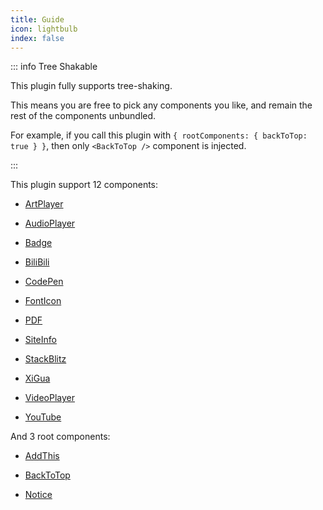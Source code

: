 ```yaml
---
title: Guide
icon: lightbulb
index: false
---
```


::: info Tree Shakable

This plugin fully supports tree-shaking.

This means you are free to pick any components you like, and remain the rest of the components unbundled.

For example, if you call this plugin with `{ rootComponents: { backToTop: true } }`, then only `<BackToTop />` component is injected.

:::

This plugin support 12 components:

- [ArtPlayer](artplayer.md)

- [AudioPlayer](audioplayer.md)

- [Badge](badge.md)

- [BiliBili](bilibili.md)

- [CodePen](codepen.md)

- [FontIcon](fonticon.md)

- [PDF](pdf.md)

- [SiteInfo](siteinfo.md)

- [StackBlitz](stackblitz.md)

- [XiGua](xigua.md)

- [VideoPlayer](videoplayer.md)

- [YouTube](youtube.md)

And 3 root components:

- [AddThis](addthis.md)

- [BackToTop](backtotop.md)

- [Notice](notice.md)
